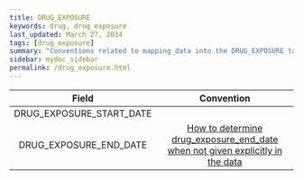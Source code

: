 ```yaml
---
title: DRUG_EXPOSURE
keywords: drug, drug_exposure
last_updated: March 27, 2024
tags: [drug_exposure]
summary: "Conventions related to mapping data into the DRUG_EXPOSURE table."
sidebar: mydoc_sidebar
permalink: /drug_exposure.html
---
```


|**Field** | **Convention**|
|:--------:|:----------------------------------------:|
|DRUG_EXPOSURE_START_DATE|   |
|DRUG_EXPOSURE_END_DATE| [How to determine drug_exposure_end_date when not given explicitly in the data](https://ohdsi.github.io/Themis/drug_end_date_not_in_data.html)|